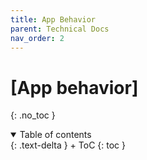 ```yaml
---
title: App Behavior
parent: Technical Docs
nav_order: 2
---
```


# [App behavior]
{: .no_toc }

<details open markdown="block">
{: .text-delta }
<summary>Table of contents</summary>
+ ToC
{: toc }
</details>
